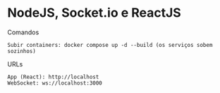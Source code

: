 # NodeJS, Socket.io e ReactJS

Comandos

```
Subir containers: docker compose up -d --build (os serviços sobem sozinhos)
```

URLs

```
App (React): http://localhost 
WebSocket: ws://localhost:3000
```

